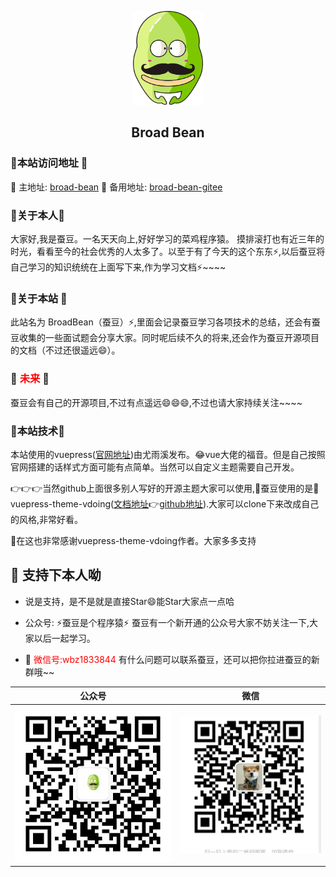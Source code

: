 <p align="center"><img src="./docs/.vuepress/public/img/logo3.png" wight="150px" height="150px"></p>

<h2 align="center">Broad Bean</h2>


### 🚀本站访问地址 🚀

:tada: 主地址: [broad-bean](www.braod-bean.cn)
:tada: 备用地址: [broad-bean-gitee](http://wbzbroad.gitee.io/broad)


### 🚀关于本人🚀
<p >
    大家好,我是蚕豆。一名天天向上,好好学习的菜鸡程序猿。
    摸排滚打也有近三年的时光，看看至今的社会优秀的人太多了。以至于有了今天的这个东东⚡️,以后蚕豆将自己学习的知识统统在上面写下来,作为学习文档⚡️~~~~
</p>

### 🚀关于本站 🚀

<p>
    此站名为 BroadBean（蚕豆）⚡,里面会记录蚕豆学习各项技术的总结，还会有蚕豆收集的一些面试题会分享大家。同时呢后续不久的将来,还会作为蚕豆开源项目的文档（不过还很遥远😄）。
</p>

### 🚀 <span style="color:red">未来</span> 🚀

<p>
    蚕豆会有自己的开源项目,不过有点遥远😄😄😄,不过也请大家持续关注~~~~
</p>



### 🚀本站技术🚀

本站使用的vuepress([官网地址](https://vuepress.vuejs.org/zh/))由尤雨溪发布。:joy:vue大佬的福音。但是自己按照官网搭建的话样式方面可能有点简单。当然可以自定义主题需要自己开发。


:point_right::point_right::point_right:当然github上面很多别人写好的开源主题大家可以使用,:avocado:蚕豆使用的是:tada:  vuepress-theme-vdoing([文档地址](https://doc.xugaoyi.com/):point_right:[github地址](https://github.com/xugaoyi/vuepress-theme-vdoing)).大家可以clone下来改成自己的风格,非常好看。

:sparkling_heart:在这也非常感谢vuepress-theme-vdoing作者。大家多多支持



## :sparkling_heart: 支持下本人呦

* 说是支持，是不是就是直接Star😄能Star大家点一点哈
* 公众号: ⚡蚕豆是个程序猿⚡ 蚕豆有一个新开通的公众号大家不妨关注一下,大家以后一起学习。 



* :speech_balloon: <span style="color:red">微信号:wbz1833844</span> 有什么问题可以联系蚕豆，还可以把你拉进蚕豆的新群哦~~

| 公众号 | 微信 | 
| :---: | :---: | 
| <img src="./docs/.vuepress/public/otherImg/info.jpg" alt="公众号"> | <img src="./docs/.vuepress/public/otherImg/weixin.jpg" alt="公众号" weight="220px" height="220px">| 
